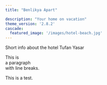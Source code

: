 ```yaml
---
title: "Benlikya Apart"

description: "Your home on vacation"
theme_version: '2.8.2'
cascade:
  featured_image: '/images/hotel-beach.jpg'
---
```

Short info about the hotel
Tufan Yasar
<p>This is<br>a paragraph<br>with line breaks.</p>
This is a test.
